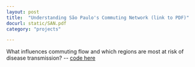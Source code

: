 ```yaml
---
layout: post
title:  "Understanding São Paulo's Commuting Network (link to PDF)"
docurl: static/SAN.pdf
category: "projects"

---
```

What influences commuting flow and which regions are most at risk of disease transmission? -- 
<a href="https://github.com/shivyucel/Commuting_SP_Network_Analysis" target="_blank">code here</a>


